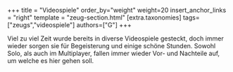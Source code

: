 +++
title = "Videospiele"
order_by="weight"
weight=20
insert_anchor_links = "right"
template = "zeug-section.html"
[extra.taxonomies]
tags=["zeugs","videospiele"]
authors=["G"]
+++

Viel zu viel Zeit wurde bereits in diverse Videospiele gesteckt, doch immer wieder sorgen sie für Begeisterung und einige schöne Stunden.
Sowohl Solo, als auch im Multiplayer, fallen immer wieder Vor- und Nachteile auf, um welche es hier gehen soll.

